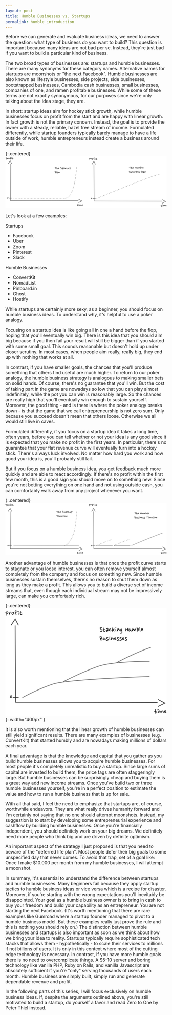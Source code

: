 ```yaml
---
layout: post
title: Humble Businesses vs. Startups
permalink: humble_introduction
---
```


Before we can generate and evaluate business ideas, we need to answer the question: what type of business do you want to build? This question is important because many ideas are not bad per se. Instead, they're just bad if you want to build a particular kind of business. 

The two broad types of businesses are: startups and humble businesses. There are many synonyms for these category names. Alternative names for startups are moonshots or "the next Facebook". Humble businesses are also known as lifestyle businesses, side projects, side businesses, bootstrapped businesses, Cambodia cash businesses, small businesses, companies of one,  and ramen profitable businesses. While some of these terms are not exactly synonymous, for our purposes since we're only talking about the idea stage, they are. 

In short: startup ideas aim for hockey stick growth, while humble businesses focus on profit from the start and are happy with linear growth. In fact growth is not the primary concern. Instead, the goal is to provide the owner with a steady, reliable, hazel free stream of income. Formulated differently, while startup founders typically barely manage to have a life outside of work, humble entrepreneurs instead create a business around their life.

{:.centered}
![humble vs startup plan](/images/startup_vs_humble_plan.svg)

Let's look at a few examples:


<div class="grid-container">
  <div class="grid-item">
Startups<br>


<ul>
	<li>Facebook</li>
	<li>Uber</li>
	<li>Zoom</li>
	<li>Pinterest</li>
	<li>Slack</li>
</ul>


  </div>
  <div class="grid-item">
Humble Businesses<br>

<ul>
	<li>ConvertKit</li>
	<li>NomadList</li>
	<li>Pinboard.in</li>
	<li>Ghost</li>
	<li>Hostify</li>
</ul>
	</div>

</div>


While startups are certainly more sexy, as a beginner, you should focus on humble business ideas. To understand why, it's helpful to use a poker analogy. 

Focusing on a startup idea is like going all in one a hand before the flop, hoping that you'll eventually win big. There is this idea that you should aim big because if you then fail your result will still be bigger than if you started with some small goal. This sounds reasonable but doesn't hold up under closer scrutiny. In most cases, when people aim really, really big, they end up with nothing that works at all. 

In contrast, if you have smaller goals, the chances that you'll produce something that others find useful are much higher. To return to our poker analogy, the humble business strategy is analogous to making smaller bets on solid hands. Of course, there's no guarantee that you'll win. But the cost of taking part in the game are nowadays so low that you can play almost indefinitely, while the pot you can win is reasonably large. So the chances are really high that you'll eventually win enough to sustain yourself. Moreover, the good thing - and is there is where the poker analogy breaks down - is that the game that we call entrepreneurship is not zero sum. Only because you succeed doesn't mean that others loose. Otherwise we all would still live in caves. 

Formulated differently, if you focus on a startup idea it takes a long time, often years, before you can tell whether or not your idea is any good since it is expected that you make no profit in the first years. In particular, there's no guarantee that your flat revenue curve will eventually turn into a hockey stick. There's always luck involved. No matter how hard you work and how good your idea is, you'll probably still fail. 

But if you focus on a humble business idea, you get feedback much more quickly and are able to react accordingly. If there's no profit within the first few month, this is a good sign you should move on to something new. Since you're not betting everything on one hand and not using outside cash, you can comfortably walk away from any project whenever you want. 

{:.centered}
![humble vs startup timeline](/images/startup_vs_humble_timeline.svg)


Another advantage of humble businesses is that once the profit curve starts to stagnate or you loose interest, you can often remove yourself almost completely from the company and focus on something new. Since humble businesses sustain themselves, there's no reason to shut them down as long as they make a profit. This allows you to build a diverse set of income streams that, even though each individual stream may not be impressively large, can make you comfortably rich. 


{:.centered}
![stacking humble businesses](/images/stacking_humble_businesses.svg){: width="400px" }

It is also worth mentioning that the linear growth of humble businesses can still yield significant results. There are many examples of businesses (e.g. ConvertKit) that started humbly and are nowadays making millions of dollars each year. 

A final advantage is that the knowledge and capital that you gather as you build humble businesses allows you to acquire humble businesses. For most people it's completely unrealistic to buy a startup. Since large sums of capital are invested to build them, the price tags are often staggeringly large. But humble businesses can be surprisingly cheap and buying them is a great way add new income streams. Once you've build two or three humble businesses yourself, you're in a perfect position to estimate the value and how to run a humble business that is up for sale.

With all that said, I feel the need to emphasize that startups are, of course, worthwhile endeavors. They are what really drives humanity forward and I'm certainly not saying that no one should attempt moonshots. Instead, my suggestion is to start by developing some entrepreneurial experience and cashflow by building humble businesses. Once you're financially independent, you should definitely work on your big dreams. We definitely need more people who think big and are driven by definite optimism.

An important aspect of the strategy I just proposed is that you need to beware of the "deferred life plan". Most people defer their big goals to some unspecified day that never comes. To avoid that trap, set of a goal like: Once I make $10.000 per month from my humble businesses, I will attempt a moonshot. 

In summary, it's essential to understand the difference between startups and humble businesses. Many beginners fail because they apply startup tactics to humble business ideas or vice versa which is a recipe for disaster. Moreover, if you're starting with the wrong expectations you'll inevitably be disappointed. Your goal as a humble business owner is to bring in cash to buy your freedom and build your capability as an entrepreneur. You are not starting the next Facebook. (It's worth mentioning that there are rare examples like Gumroad where a startup founder managed to pivot to a humble business model. But these examples really just prove the rule and this is nothing you should rely on.) The distinction between humble businesses and startups is also important as soon as we think about how we bring your idea to reality. Startups typically require sophisticated tech stacks that allows them - hypothetically - to scale their services to millions if not billions of users.  It is only in this context where most of the cutting edge technology is necessary. In contrast, if you have more humble goals there is no need to overcomplicate things. A $5-10 server and boring technology like vanilla PHP, Ruby on Rails, and vanilla Javascript are absolutely sufficient if you're "only" serving thousands of users each month. Humble business are simply built, simply run and generate dependable revenue and profit.

In the following parts of this series, I will focus exclusively on humble business ideas. If, despite the arguments outlined above, you're still motivated to build a startup, do yourself a favor and read Zero to One by Peter Thiel instead.